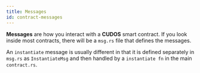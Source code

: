 ```yaml
---
title: Messages
id: contract-messages
---
```


**Messages** are how you interact with a **CUDOS** smart contract. If you look inside most contracts, there will be a `msg.rs` file that defines the messages.

An `instantiate` message is usually different in that it is defined separately in `msg.rs` as `InstantiateMsg` and then handled by a `instantiate fn` in the main `contract.rs`.